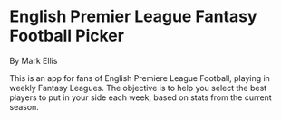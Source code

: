 # English Premier League Fantasy Football Picker

By Mark Ellis

This is an app for fans of English Premiere League Football, playing in weekly Fantasy Leagues. The objective is to help you select the best players to put in your side each week, based on stats from the current season.

